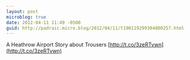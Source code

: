 ```yaml
---
layout: post
microblog: true
date: 2012-04-11 11:49 -0500
guid: http://padraic.micro.blog/2012/04/11/t190119299304800257.html
---
```

A Heathrow Airport Story about Trousers [http://t.co/3zeRTvwn](http://t.co/3zeRTvwn)
